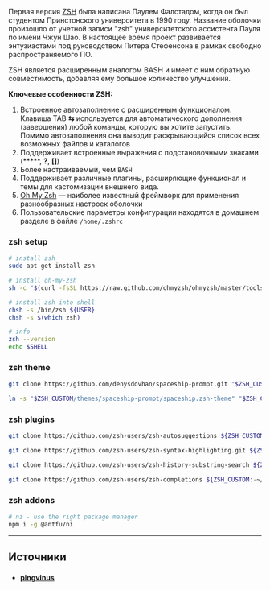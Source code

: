 Первая версия [ZSH](https://www.zsh.org/) была написана Паулем Фалстадом, когда он был студентом Принстонского университета в 1990 году. Название оболочки произошло от учетной записи "zsh" университетского ассистента Пауля по имени Чжун Шао. В настоящее время проект развивается энтузиастами под руководством Питера Стефенсона в рамках свободно распространяемого ПО.  

ZSH является расширенным аналогом BASH и имеет с ним обратную совместимость, добавляя ему большое количество улучшений.

**Ключевые особенности ZSH:**  

1. Встроенное автозаполнение с расширенным функционалом. Клавиша TAB **⇆** используется для автоматического дополнения (завершения) любой команды, которую вы хотите запустить. Помимо автозаполнения она выводит раскрывающийся список всех возможных файлов и каталогов
2. Поддерживает встроенные выражения с подстановочными знаками (*****, **?**, **[]**)
3. Более настраиваемый, чем `BASH`
4. Поддерживает различные плагины, расширяющие функционал и темы для кастомизации внешнего вида.
5. [Oh My Zsh](https://ohmyz.sh/) — наиболее известный фреймворк для применения разнообразных настроек оболочки  
6. Пользовательские параметры конфигурации находятся в домашнем разделе в файле `/home/.zshrc`

### zsh setup
```bash
# install zsh
sudo apt-get install zsh

# install oh-my-zsh
sh -c "$(curl -fsSL https://raw.github.com/ohmyzsh/ohmyzsh/master/tools/install.sh)"

# install zsh into shell
chsh -s /bin/zsh ${USER}
chsh -s $(which zsh)

# info
zsh --version
echo $SHELL
```

### zsh theme
```bash
git clone https://github.com/denysdovhan/spaceship-prompt.git "$ZSH_CUSTOM/themes/spaceship-prompt" --depth=1

ln -s "$ZSH_CUSTOM/themes/spaceship-prompt/spaceship.zsh-theme" "$ZSH_CUSTOM/themes/spaceship.zsh-theme"
```

### zsh plugins
```bash
git clone https://github.com/zsh-users/zsh-autosuggestions ${ZSH_CUSTOM:-~/.oh-my-zsh/custom}/plugins/zsh-autosuggestions

git clone https://github.com/zsh-users/zsh-syntax-highlighting.git ${ZSH_CUSTOM:-~/.oh-my-zsh/custom}/plugins/zsh-syntax-highlighting

git clone https://github.com/zsh-users/zsh-history-substring-search ${ZSH_CUSTOM:-~/.oh-my-zsh/custom}/plugins/zsh-history-substring-search

git clone https://github.com/zsh-users/zsh-completions ${ZSH_CUSTOM:-~/.oh-my-zsh/custom}/plugins/zsh-completions
```

### zsh addons
```bash
# ni - use the right package manager
npm i -g @antfu/ni
```

---
## Источники
- #### [pingvinus](https://pingvinus.ru/note/bash-fish-zsh)
